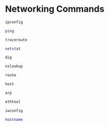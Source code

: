 # Networking Commands

````bash
ipconfig
````

````bash
ping
````

````bash
traceroute
````

````bash
netstat
````

````bash
dig
````

````bash
nslookup
````

````bash
route
````

````bash
host
````

````bash
arp
````

````bash
ethtool
````

````bash
iwconfig
````

````bash
hostname
````